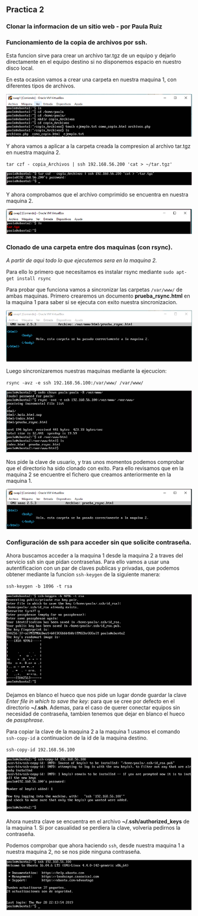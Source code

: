 ## Practica 2
### Clonar la informacion de un sitio web - por Paula Ruiz

### Funcionamiento de la copia de archivos por ssh.
Esta funcion sirve para crear un archivo tar.tgz de un equipo y dejarlo directamente en el equipo destino si no disponemos espacio en nuestro disco local.

En esta ocasion vamos a crear una carpeta en nuestra maquina 1, con diferentes tipos de archivos.

![Creacion carpeta](./capturas/creacion_carpeta.PNG)

Y ahora vamos a aplicar a la carpeta creada la compresion al archivo tar.tgz en nuestra maquina 2.

`tar czf - copia_Archivos | ssh 192.168.56.200 'cat > ~/tar.tgz'`

![Comprimo carpeta](./capturas/paso_carpeta.PNG)

Y ahora comprobamos que el archivo comprimido se encuentra en nuestra maquina 2.

![Revision carpeta](./capturas/revision_carpeta.PNG)

### Clonado de una carpeta entre dos maquinas (con rsync).

_A partir de aqui todo lo que ejecutemos sera en la maquina 2._

Para ello lo primero que necesitamos es instalar rsync mediante `sudo apt-get install rsync`

Para probar que funciona vamos a sincronizar las carpetas `/var/www/` de ambas maquinas. Primero crearemos un documento __prueba_rsync.html__ en la maquina 1 para saber si se ejecuta con exito nuestra sincronizacion.

![Fichero 1. Rsync](./capturas/rsync.PNG)

Luego sincronizaremos nuestras maquinas mediante la ejecucion:

`rsync -avz -e ssh 192.168.56.100:/var/www/ /var/www/`

![Rsync](./capturas/rsync_2.PNG)

Nos pide la clave de usuario, y tras unos momentos podemos comprobar que el directorio ha sido clonado con exito. Para ello revisamos que en la maquina 2 se encuentre el fichero que creamos anteriormente en la maquina 1.

![Fichero 2. Rsync](./capturas/rsync_3.PNG)

### Configuración de ssh para acceder sin que solicite contraseña.

Ahora buscamos acceder a la maquina 1 desde la maquina 2 a traves del servicio ssh sin que pidan contraseñas. Para ello vamos a usar una autentificacion con un par de claves publicas y privadas, que podemos obtener mediante la funcion `ssh-keygen` de la siguiente manera:

`ssh-keygen -b 1096 -t rsa`

![Creacion de claves](./capturas/ssh-keygen.PNG)

Dejamos en blanco el hueco que nos pide un lugar donde guardar la clave _Enter file in which to save the key:_ para que se cree por defecto en el directorio __~/.ssh__. Ademas, para el caso de querer conectar equipos sin necesidad de contraseña, tambien tenemos que dejar en blanco el hueco de _passphrase_.

Para copiar la clave de la maquina 2 a la maquina 1 usamos el comando `ssh-copy-id` a continuacion de la id de la maquina destino.

`ssh-copy-id 192.168.56.100`

![Copia de la clave](./capturas/ssh-copy-id.PNG)

Ahora nuestra clave se encuentra en el archivo __~/.ssh/authorized_keys__ de la maquina 1. Si por casualidad se perdiera la clave, volveria pedirnos la contraseña.

Podemos comprobar que ahora haciendo `ssh`, desde nuestra maquina 1 a nuestra maquina 2, no se nos pide ninguna contraseña.

![ssh](./capturas/ssh.PNG)
